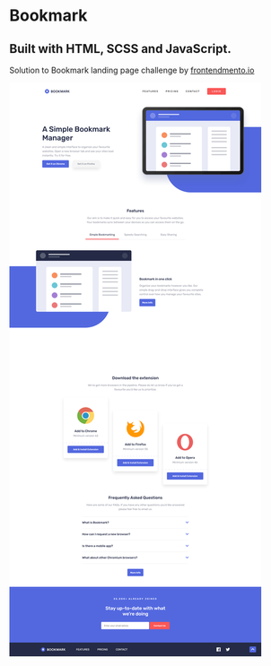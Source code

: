# Bookmark

## Built with HTML, SCSS and JavaScript.

Solution to Bookmark landing page challenge by [frontendmento.io](https://www.frontendmentor.io/challenges/bookmark-landing-page-5d0b588a9edda32581d29158)

![preview image](/images/preview.png)

